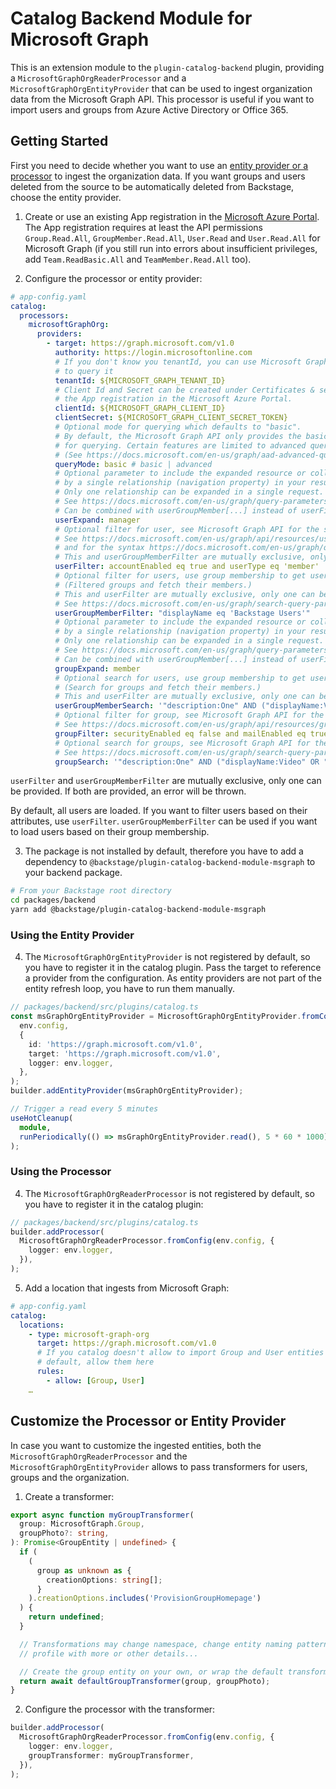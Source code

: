 # Catalog Backend Module for Microsoft Graph

This is an extension module to the `plugin-catalog-backend` plugin, providing a
`MicrosoftGraphOrgReaderProcessor` and a `MicrosoftGraphOrgEntityProvider` that
can be used to ingest organization data from the Microsoft Graph API. This
processor is useful if you want to import users and groups from Azure Active
Directory or Office 365.

## Getting Started

First you need to decide whether you want to use an [entity provider or a processor](https://backstage.io/docs/features/software-catalog/life-of-an-entity#stitching) to ingest the organization data.
If you want groups and users deleted from the source to be automatically deleted
from Backstage, choose the entity provider.

1. Create or use an existing App registration in the [Microsoft Azure Portal](https://portal.azure.com/).
   The App registration requires at least the API permissions `Group.Read.All`,
   `GroupMember.Read.All`, `User.Read` and `User.Read.All` for Microsoft Graph
   (if you still run into errors about insufficient privileges, add
   `Team.ReadBasic.All` and `TeamMember.Read.All` too).

2. Configure the processor or entity provider:

```yaml
# app-config.yaml
catalog:
  processors:
    microsoftGraphOrg:
      providers:
        - target: https://graph.microsoft.com/v1.0
          authority: https://login.microsoftonline.com
          # If you don't know you tenantId, you can use Microsoft Graph Explorer
          # to query it
          tenantId: ${MICROSOFT_GRAPH_TENANT_ID}
          # Client Id and Secret can be created under Certificates & secrets in
          # the App registration in the Microsoft Azure Portal.
          clientId: ${MICROSOFT_GRAPH_CLIENT_ID}
          clientSecret: ${MICROSOFT_GRAPH_CLIENT_SECRET_TOKEN}
          # Optional mode for querying which defaults to "basic".
          # By default, the Microsoft Graph API only provides the basic feature set
          # for querying. Certain features are limited to advanced querying capabilities.
          # (See https://docs.microsoft.com/en-us/graph/aad-advanced-queries)
          queryMode: basic # basic | advanced
          # Optional parameter to include the expanded resource or collection referenced
          # by a single relationship (navigation property) in your results.
          # Only one relationship can be expanded in a single request.
          # See https://docs.microsoft.com/en-us/graph/query-parameters#expand-parameter
          # Can be combined with userGroupMember[...] instead of userFilter.
          userExpand: manager
          # Optional filter for user, see Microsoft Graph API for the syntax
          # See https://docs.microsoft.com/en-us/graph/api/resources/user?view=graph-rest-1.0#properties
          # and for the syntax https://docs.microsoft.com/en-us/graph/query-parameters#filter-parameter
          # This and userGroupMemberFilter are mutually exclusive, only one can be specified
          userFilter: accountEnabled eq true and userType eq 'member'
          # Optional filter for users, use group membership to get users.
          # (Filtered groups and fetch their members.)
          # This and userFilter are mutually exclusive, only one can be specified
          # See https://docs.microsoft.com/en-us/graph/search-query-parameter
          userGroupMemberFilter: "displayName eq 'Backstage Users'"
          # Optional parameter to include the expanded resource or collection referenced
          # by a single relationship (navigation property) in your results.
          # Only one relationship can be expanded in a single request.
          # See https://docs.microsoft.com/en-us/graph/query-parameters#expand-parameter
          # Can be combined with userGroupMember[...] instead of userFilter.
          groupExpand: member
          # Optional search for users, use group membership to get users.
          # (Search for groups and fetch their members.)
          # This and userFilter are mutually exclusive, only one can be specified
          userGroupMemberSearch: '"description:One" AND ("displayName:Video" OR "displayName:Drive")'
          # Optional filter for group, see Microsoft Graph API for the syntax
          # See https://docs.microsoft.com/en-us/graph/api/resources/group?view=graph-rest-1.0#properties
          groupFilter: securityEnabled eq false and mailEnabled eq true and groupTypes/any(c:c+eq+'Unified')
          # Optional search for groups, see Microsoft Graph API for the syntax
          # See https://docs.microsoft.com/en-us/graph/search-query-parameter
          groupSearch: '"description:One" AND ("displayName:Video" OR "displayName:Drive")'
```

`userFilter` and `userGroupMemberFilter` are mutually exclusive, only one can be provided. If both are provided, an error will be thrown.

By default, all users are loaded. If you want to filter users based on their attributes, use `userFilter`. `userGroupMemberFilter` can be used if you want to load users based on their group membership.

3. The package is not installed by default, therefore you have to add a
   dependency to `@backstage/plugin-catalog-backend-module-msgraph` to your
   backend package.

```bash
# From your Backstage root directory
cd packages/backend
yarn add @backstage/plugin-catalog-backend-module-msgraph
```

### Using the Entity Provider

4. The `MicrosoftGraphOrgEntityProvider` is not registered by default, so you
   have to register it in the catalog plugin. Pass the target to reference a
   provider from the configuration. As entity providers are not part of the
   entity refresh loop, you have to run them manually.

```typescript
// packages/backend/src/plugins/catalog.ts
const msGraphOrgEntityProvider = MicrosoftGraphOrgEntityProvider.fromConfig(
  env.config,
  {
    id: 'https://graph.microsoft.com/v1.0',
    target: 'https://graph.microsoft.com/v1.0',
    logger: env.logger,
  },
);
builder.addEntityProvider(msGraphOrgEntityProvider);

// Trigger a read every 5 minutes
useHotCleanup(
  module,
  runPeriodically(() => msGraphOrgEntityProvider.read(), 5 * 60 * 1000),
);
```

### Using the Processor

4. The `MicrosoftGraphOrgReaderProcessor` is not registered by default, so you
   have to register it in the catalog plugin:

```typescript
// packages/backend/src/plugins/catalog.ts
builder.addProcessor(
  MicrosoftGraphOrgReaderProcessor.fromConfig(env.config, {
    logger: env.logger,
  }),
);
```

5. Add a location that ingests from Microsoft Graph:

```yaml
# app-config.yaml
catalog:
  locations:
    - type: microsoft-graph-org
      target: https://graph.microsoft.com/v1.0
      # If you catalog doesn't allow to import Group and User entities by
      # default, allow them here
      rules:
        - allow: [Group, User]
    …
```

## Customize the Processor or Entity Provider

In case you want to customize the ingested entities, both the `MicrosoftGraphOrgReaderProcessor`
and the `MicrosoftGraphOrgEntityProvider` allows to pass transformers for users,
groups and the organization.

1. Create a transformer:

```ts
export async function myGroupTransformer(
  group: MicrosoftGraph.Group,
  groupPhoto?: string,
): Promise<GroupEntity | undefined> {
  if (
    (
      group as unknown as {
        creationOptions: string[];
      }
    ).creationOptions.includes('ProvisionGroupHomepage')
  ) {
    return undefined;
  }

  // Transformations may change namespace, change entity naming pattern, fill
  // profile with more or other details...

  // Create the group entity on your own, or wrap the default transformer
  return await defaultGroupTransformer(group, groupPhoto);
}
```

2. Configure the processor with the transformer:

```ts
builder.addProcessor(
  MicrosoftGraphOrgReaderProcessor.fromConfig(env.config, {
    logger: env.logger,
    groupTransformer: myGroupTransformer,
  }),
);
```
